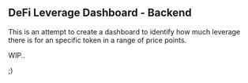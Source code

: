 ## DeFi Leverage Dashboard - Backend

This is an attempt to create a dashboard to identify how much leverage there is for an specific token in a range of price points.

WIP..

;)
